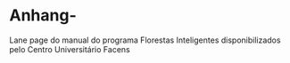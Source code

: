 # Anhang-
Lane page do manual do programa Florestas Inteligentes disponibilizados pelo Centro Universitário Facens
